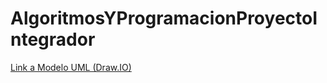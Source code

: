 # AlgoritmosYProgramacionProyectoIntegrador

[Link a Modelo UML (Draw.IO)](https://1drv.ms/u/c/0eee40be2dd1d823/EWuQxi5rOTlJrsY9Mtu9U1oBH1V0U9R278xM1ehYCV1Yyg?e=4ciLxd)